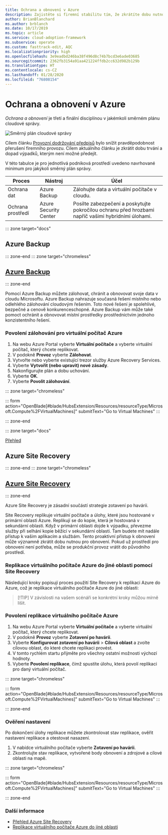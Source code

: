 ```yaml
---
title: Ochrana a obnovení v Azure
description: Zajistěte si firemní stabilitu tím, že zkrátíte dobu nutnou k obnovení.
author: BrianBlanchard
ms.author: brblanch
ms.date: 10/17/2019
ms.topic: article
ms.service: cloud-adoption-framework
ms.subservice: operate
ms.custom: fasttrack-edit, AQC
ms.localizationpriority: high
ms.openlocfilehash: 3e9eadbd246ba38f496d8c74b7bcd3e6ade03685
ms.sourcegitcommit: 2362fb3154a91aa421224ffdb2cc632d982b129b
ms.translationtype: HT
ms.contentlocale: cs-CZ
ms.lasthandoff: 01/28/2020
ms.locfileid: "76808154"
---
```

# <a name="protect-and-recover-in-azure"></a>Ochrana a obnovení v Azure

_Ochrana a obnovení_ je třetí a finální disciplínou v jakémkoli směrném plánu cloudové správy.

![Směrný plán cloudové správy](../../_images/manage/management-baseline.png)

Cílem článku [Provozní dodržování předpisů](./operational-compliance.md) bylo snížit pravděpodobnost přerušení firemního provozu. Cílem aktuálního článku je zkrátit dobu trvání a dopad výpadků, kterým není možné předejít.

V této tabulce je pro jednotlivá podniková prostředí uvedeno navrhované minimum pro jakýkoli směrný plán správy.

|Proces  |Nástroj  |Účel  |
|---------|---------|---------|
|Ochrana dat|Azure Backup|Zálohujte data a virtuální počítače v cloudu.|
|Ochrana prostředí|Azure Security Center|Posilte zabezpečení a poskytujte pokročilou ochranu před hrozbami napříč vašimi hybridními úlohami.|

::: zone target="docs"

## <a name="azure-backup"></a>Azure Backup

::: zone-end
::: zone target="chromeless"

## <a name="azure-backuptabupdbackupatemanagement"></a>[Azure Backup](#tab/UpdbackupateManagement)

::: zone-end

Pomocí Azure Backup můžete zálohovat, chránit a obnovovat svoje data v cloudu Microsoftu. Azure Backup nahrazuje současná řešení místního nebo odlehlého zálohování cloudovým řešením. Toto nové řešení je spolehlivé, bezpečné a cenově konkurenceschopné. Azure Backup vám může také pomoct ochránit a obnovovat místní prostředky prostřednictvím jednoho konzistentního řešení.

### <a name="enable-backup-for-an-azure-vm"></a>Povolení zálohování pro virtuální počítač Azure

1. Na webu Azure Portal vyberte **Virtuální počítače** a vyberte virtuální počítač, který chcete replikovat.
1. V podokně **Provoz** vyberte **Zálohovat**.
1. Vytvořte nebo vyberte existující trezor služby Azure Recovery Services.
1. Vyberte **Vytvořit (nebo upravit) nové zásady**.
1. Nakonfigurujte plán a dobu uchování.
1. Vyberte **OK**.
1. Vyberte **Povolit zálohování**.

::: zone target="chromeless"

::: form action="OpenBlade[#blade/HubsExtension/Resources/resourceType/Microsoft.Compute%2FVirtualMachines]" submitText="Go to Virtual Machines" :::

::: zone-end

::: zone target="docs"

[Přehled](https://docs.microsoft.com/azure/backup/backup-introduction-to-azure-backup)

## <a name="azure-site-recovery"></a>Azure Site Recovery

::: zone-end
::: zone target="chromeless"

## <a name="azure-site-recoverytabsiterecovery"></a>[Azure Site Recovery](#tab/siterecovery)

::: zone-end

Azure Site Recovery je zásadní součástí strategie zotavení po havárii.

Site Recovery replikuje virtuální počítače a úlohy, které jsou hostované v primární oblasti Azure. Replikují se do kopie, která je hostovaná v sekundární oblasti. Když v primární oblasti dojde k výpadku, převezme služby při selhání kopie běžící v sekundární oblasti. Tam budete mít nadále přístup k vašim aplikacím a službám. Tento proaktivní přístup k obnovení může významně zkrátit dobu nutnou pro obnovení. Pokud už prostředí pro obnovení není potřeba, může se produkční provoz vrátit do původního prostředí.

### <a name="replicate-an-azure-vm-to-another-region-with-site-recovery"></a>Replikace virtuálního počítače Azure do jiné oblasti pomocí Site Recovery

Následující kroky popisují proces použití Site Recovery k replikaci Azure do Azure, což je replikace virtuálního počítače Azure do jiné oblasti:
>
> [!TIP]
> V závislosti na vašem scénáři se konkrétní kroky můžou mírně lišit.
>

### <a name="enable-replication-for-the-azure-vm"></a>Povolení replikace virtuálního počítače Azure

1. Na webu Azure Portal vyberte **Virtuální počítače** a vyberte virtuální počítač, který chcete replikovat.
1. V podokně **Provoz** vyberte **Zotavení po havárii**.
1. Vyberte **Konfigurovat zotavení po havárii** > **Cílová oblast** a zvolte cílovou oblast, do které chcete replikaci provést.
1. V tomto rychlém startu přijměte pro všechny ostatní možnosti výchozí hodnoty.
1. Vyberte **Povolení replikace**, čímž spustíte úlohu, která povolí replikaci pro daný virtuální počítač.

::: zone target="chromeless"

::: form action="OpenBlade[#blade/HubsExtension/Resources/resourceType/Microsoft.Compute%2FVirtualMachines]" submitText="Go to Virtual Machines" :::

::: zone-end

### <a name="verify-settings"></a>Ověření nastavení

Po dokončení úlohy replikace můžete zkontrolovat stav replikace, ověřit nastavení replikace a otestovat nasazení.

1. V nabídce virtuálního počítače vyberte **Zotavení po havárii**.
1. Zkontrolujte stav replikace, vytvořené body obnovení a zdrojové a cílové oblasti na mapě.

::: zone target="chromeless"

::: form action="OpenBlade[#blade/HubsExtension/Resources/resourceType/Microsoft.Compute%2FVirtualMachines]" submitText="Go to Virtual Machines" :::

::: zone-end

### <a name="learn-more"></a>Další informace

- [Přehled Azure Site Recovery](https://docs.microsoft.com/azure/site-recovery/site-recovery-overview)
- [Replikace virtuálního počítače Azure do jiné oblasti](https://docs.microsoft.com/azure/site-recovery/azure-to-azure-quickstart)
